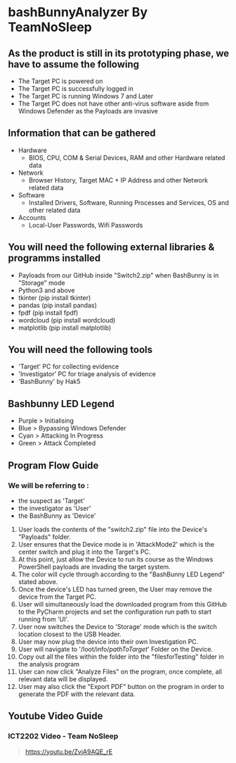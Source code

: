 # bashBunnyAnalyzer By TeamNoSleep

## As the product is still in its prototyping phase, we have to assume the following
- The Target PC is powered on
- The Target PC is successfully logged in
- The Target PC is running Windows 7 and Later
- The Target PC does not have other anti-virus software aside from Windows Defender as the Payloads are invasive

## Information that can be gathered
- Hardware
  - BIOS, CPU, COM & Serial Devices, RAM and other Hardware related data
- Network
  - Browser History, Target MAC + IP Address and other Network related data
- Software
  - Installed Drivers, Software, Running Processes and Services, OS and other related data
- Accounts
  - Local-User Passwords, Wifi Passwords


## You will need the following external libraries & programms installed
- Payloads from our GitHub inside "Switch2.zip" when BashBunny is in "Storage" mode
- Python3 and above
- tkinter (pip install tkinter)
- pandas (pip install pandas)
- fpdf (pip install fpdf)
- wordcloud (pip install wordcloud)
- matplotlib (pip install matplotlib)

## You will need the following tools
- 'Target' PC for collecting evidence
- 'Investigator' PC for triage analysis of evidence
- 'BashBunny' by Hak5

## Bashbunny LED Legend
- Purple > Initialising
- Blue > Bypassing Windows Defender
- Cyan > Attacking In Progress
- Green > Attack Completed

## Program Flow Guide
### We will be referring to :
- the suspect as 'Target'
- the investigator as 'User'
- the BashBunny as 'Device'

1. User loads the contents of the "switch2.zip" file into the Device's "Payloads" folder.
2. User ensures that the Device mode is in 'AttackMode2' which is the center switch and plug it into the Target's PC.
3. At this point, just allow the Device to run its course as the Windows PowerShell payloads are invading the target system.
4. The color will cycle through according to the "BashBunny LED Legend" stated above.
5. Once the device's LED has turned green, the User may remove the device from the Target PC.
6. User will simultaneously load the downloaded program from this GitHub to the PyCharm projects and set the configuration run path to start running from 'UI'.
7. User now switches the Device to 'Storage' mode which is the switch location closest to the USB Header.
8. User may now plug the device into their own Investigation PC.
9. User will navigate to '/loot/info/*pathToTarget*' Folder on the Device.
10. Copy out all the files within the folder into the "filesforTesting" folder in the analysis program
11. User can now click "Analyze Files" on the program, once complete, all relevant data will be displayed.
12. User may also click the "Export PDF" button on the program in order to generate the PDF with the relevant data.

## Youtube Video Guide
### ICT2202 Video - Team NoSleep
> https://youtu.be/ZvjA9AQE_rE
